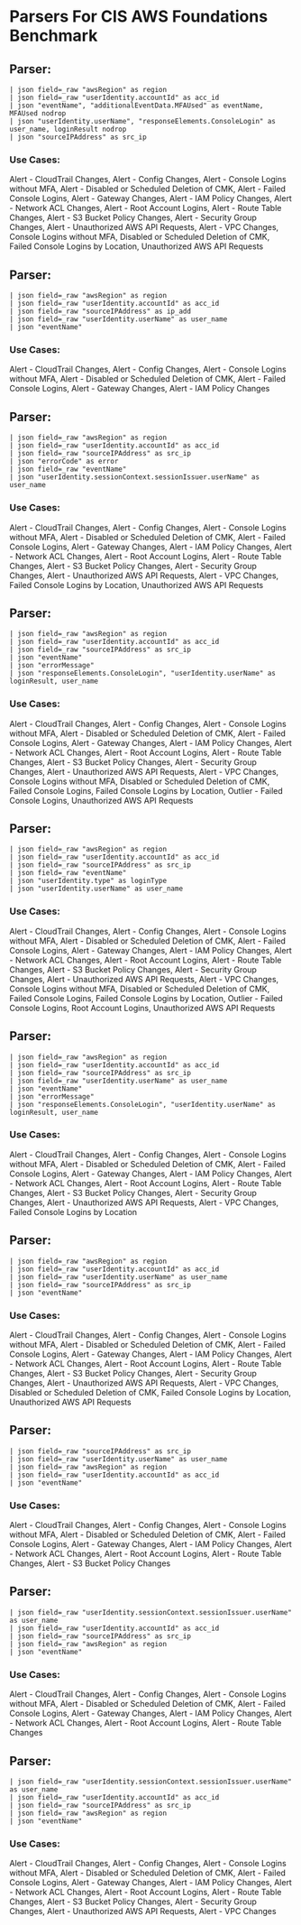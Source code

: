 # Parsers For CIS AWS Foundations Benchmark

## Parser:
```
| json field=_raw "awsRegion" as region
| json field=_raw "userIdentity.accountId" as acc_id
| json "eventName", "additionalEventData.MFAUsed" as eventName, MFAUsed nodrop
| json "userIdentity.userName", "responseElements.ConsoleLogin" as user_name, loginResult nodrop
| json "sourceIPAddress" as src_ip
```
### Use Cases:
Alert - CloudTrail Changes, Alert - Config Changes, Alert - Console Logins without MFA, Alert - Disabled or Scheduled Deletion of CMK, Alert - Failed Console Logins, Alert - Gateway Changes, Alert - IAM Policy Changes, Alert - Network ACL Changes, Alert - Root Account Logins, Alert - Route Table Changes, Alert - S3 Bucket Policy Changes, Alert - Security Group Changes, Alert - Unauthorized AWS API Requests, Alert - VPC Changes, Console Logins without MFA, Disabled or Scheduled Deletion of CMK, Failed Console Logins by Location, Unauthorized AWS API Requests



## Parser:
```
| json field=_raw "awsRegion" as region
| json field=_raw "userIdentity.accountId" as acc_id
| json field=_raw "sourceIPAddress" as ip_add
| json field=_raw "userIdentity.userName" as user_name
| json "eventName"
```
### Use Cases:
Alert - CloudTrail Changes, Alert - Config Changes, Alert - Console Logins without MFA, Alert - Disabled or Scheduled Deletion of CMK, Alert - Failed Console Logins, Alert - Gateway Changes, Alert - IAM Policy Changes



## Parser:
```
| json field=_raw "awsRegion" as region
| json field=_raw "userIdentity.accountId" as acc_id
| json field=_raw "sourceIPAddress" as src_ip
| json "errorCode" as error
| json field=_raw "eventName"
| json "userIdentity.sessionContext.sessionIssuer.userName" as user_name
```
### Use Cases:
Alert - CloudTrail Changes, Alert - Config Changes, Alert - Console Logins without MFA, Alert - Disabled or Scheduled Deletion of CMK, Alert - Failed Console Logins, Alert - Gateway Changes, Alert - IAM Policy Changes, Alert - Network ACL Changes, Alert - Root Account Logins, Alert - Route Table Changes, Alert - S3 Bucket Policy Changes, Alert - Security Group Changes, Alert - Unauthorized AWS API Requests, Alert - VPC Changes, Failed Console Logins by Location, Unauthorized AWS API Requests



## Parser:
```
| json field=_raw "awsRegion" as region
| json field=_raw "userIdentity.accountId" as acc_id
| json field=_raw "sourceIPAddress" as src_ip
| json "eventName"
| json "errorMessage"
| json "responseElements.ConsoleLogin", "userIdentity.userName" as loginResult, user_name
```
### Use Cases:
Alert - CloudTrail Changes, Alert - Config Changes, Alert - Console Logins without MFA, Alert - Disabled or Scheduled Deletion of CMK, Alert - Failed Console Logins, Alert - Gateway Changes, Alert - IAM Policy Changes, Alert - Network ACL Changes, Alert - Root Account Logins, Alert - Route Table Changes, Alert - S3 Bucket Policy Changes, Alert - Security Group Changes, Alert - Unauthorized AWS API Requests, Alert - VPC Changes, Console Logins without MFA, Disabled or Scheduled Deletion of CMK, Failed Console Logins, Failed Console Logins by Location, Outlier - Failed Console Logins, Unauthorized AWS API Requests



## Parser:
```
| json field=_raw "awsRegion" as region
| json field=_raw "userIdentity.accountId" as acc_id
| json field=_raw "sourceIPAddress" as src_ip
| json field=_raw "eventName"
| json "userIdentity.type" as loginType
| json "userIdentity.userName" as user_name
```
### Use Cases:
Alert - CloudTrail Changes, Alert - Config Changes, Alert - Console Logins without MFA, Alert - Disabled or Scheduled Deletion of CMK, Alert - Failed Console Logins, Alert - Gateway Changes, Alert - IAM Policy Changes, Alert - Network ACL Changes, Alert - Root Account Logins, Alert - Route Table Changes, Alert - S3 Bucket Policy Changes, Alert - Security Group Changes, Alert - Unauthorized AWS API Requests, Alert - VPC Changes, Console Logins without MFA, Disabled or Scheduled Deletion of CMK, Failed Console Logins, Failed Console Logins by Location, Outlier - Failed Console Logins, Root Account Logins, Unauthorized AWS API Requests



## Parser:
```
| json field=_raw "awsRegion" as region
| json field=_raw "userIdentity.accountId" as acc_id
| json field=_raw "sourceIPAddress" as src_ip
| json field=_raw "userIdentity.userName" as user_name
| json "eventName"
| json "errorMessage"
| json "responseElements.ConsoleLogin", "userIdentity.userName" as loginResult, user_name
```
### Use Cases:
Alert - CloudTrail Changes, Alert - Config Changes, Alert - Console Logins without MFA, Alert - Disabled or Scheduled Deletion of CMK, Alert - Failed Console Logins, Alert - Gateway Changes, Alert - IAM Policy Changes, Alert - Network ACL Changes, Alert - Root Account Logins, Alert - Route Table Changes, Alert - S3 Bucket Policy Changes, Alert - Security Group Changes, Alert - Unauthorized AWS API Requests, Alert - VPC Changes, Failed Console Logins by Location



## Parser:
```
| json field=_raw "awsRegion" as region
| json field=_raw "userIdentity.accountId" as acc_id
| json field=_raw "userIdentity.userName" as user_name
| json field=_raw "sourceIPAddress" as src_ip
| json "eventName"
```
### Use Cases:
Alert - CloudTrail Changes, Alert - Config Changes, Alert - Console Logins without MFA, Alert - Disabled or Scheduled Deletion of CMK, Alert - Failed Console Logins, Alert - Gateway Changes, Alert - IAM Policy Changes, Alert - Network ACL Changes, Alert - Root Account Logins, Alert - Route Table Changes, Alert - S3 Bucket Policy Changes, Alert - Security Group Changes, Alert - Unauthorized AWS API Requests, Alert - VPC Changes, Disabled or Scheduled Deletion of CMK, Failed Console Logins by Location, Unauthorized AWS API Requests



## Parser:
```
| json field=_raw "sourceIPAddress" as src_ip
| json field=_raw "userIdentity.userName" as user_name
| json field=_raw "awsRegion" as region 
| json field=_raw "userIdentity.accountId" as acc_id
| json "eventName"
```
### Use Cases:
Alert - CloudTrail Changes, Alert - Config Changes, Alert - Console Logins without MFA, Alert - Disabled or Scheduled Deletion of CMK, Alert - Failed Console Logins, Alert - Gateway Changes, Alert - IAM Policy Changes, Alert - Network ACL Changes, Alert - Root Account Logins, Alert - Route Table Changes, Alert - S3 Bucket Policy Changes



## Parser:
```
| json field=_raw "userIdentity.sessionContext.sessionIssuer.userName" as user_name
| json field=_raw "userIdentity.accountId" as acc_id
| json field=_raw "sourceIPAddress" as src_ip
| json field=_raw "awsRegion" as region
| json "eventName"
```
### Use Cases:
Alert - CloudTrail Changes, Alert - Config Changes, Alert - Console Logins without MFA, Alert - Disabled or Scheduled Deletion of CMK, Alert - Failed Console Logins, Alert - Gateway Changes, Alert - IAM Policy Changes, Alert - Network ACL Changes, Alert - Root Account Logins, Alert - Route Table Changes



## Parser:
```
| json field=_raw "userIdentity.sessionContext.sessionIssuer.userName" as user_name
| json field=_raw "userIdentity.accountId" as acc_id
| json field=_raw "sourceIPAddress" as src_ip
| json field=_raw "awsRegion" as region
| json "eventName" 
```
### Use Cases:
Alert - CloudTrail Changes, Alert - Config Changes, Alert - Console Logins without MFA, Alert - Disabled or Scheduled Deletion of CMK, Alert - Failed Console Logins, Alert - Gateway Changes, Alert - IAM Policy Changes, Alert - Network ACL Changes, Alert - Root Account Logins, Alert - Route Table Changes, Alert - S3 Bucket Policy Changes, Alert - Security Group Changes, Alert - Unauthorized AWS API Requests, Alert - VPC Changes


